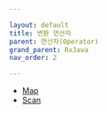 ```yaml
---

layout: default
title: 변환 연산자
parent: 연산자(Operator)
grand_parent: RxJava
nav_order: 2

---
```


- [Map](https://kennethss.github.io/docs/rxjava/operator/trasforming-operator/flatmap/)
- [Scan](https://kennethss.github.io/docs/rxjava/operator/trasforming-operator/scan/)

